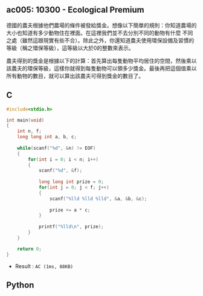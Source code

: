 ## ac005: 10300 - Ecological Premium
德國的農夫根據他們農場的條件被發給獎金。想像以下簡單的規則：你知道農場的大小也知道有多少動物住在裡面。在這裡我們並不去分別不同的動物有什麼 不同之處（雖然這跟現實有些不合）。除此之外，你還知道農夫使用環保設備及習慣的等級（稱之環保等級），這等級以大於0的整數來表示。

農夫得到的獎金是根據以下的計算：首先算出每隻動物平均居住的空間，然後乘以該農夫的環保等級，這樣你就得到每隻動物可以領多少獎金。最後再把這個值乘以所有動物的數目，就可以算出該農夫可得到獎金的數目了。

## C
```C
#include<stdio.h>

int main(void)
{
	int n, f;
	long long int a, b, c;
	
	while(scanf("%d", &n) != EOF)
	{
		for(int i = 0; i < n; i++)
		{
			scanf("%d", &f);
			
			long long int prize = 0;
			for(int j = 0; j < f; j++)
			{
				scanf("%lld %lld %lld", &a, &b, &c);
				
				prize += a * c;
			}
			
			printf("%lld\n", prize);
		}
	}

	return 0;
} 
```
 * Result : `AC (1ms, 88KB)`

## Python
